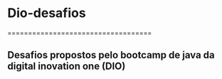 # Dio-desafios
===================================
## Desafios propostos pelo bootcamp de java da digital inovation one (DIO)
